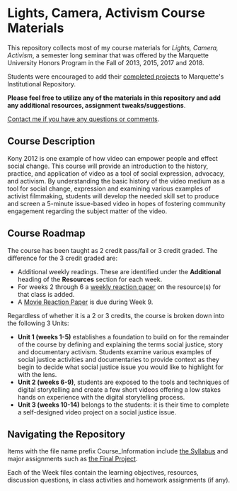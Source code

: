 # Lights, Camera, Activism Course Materials

This repository collects most of my course materials for *Lights, Camera, Activism*, a semester long seminar that was offered by the Marquette University Honors Program in the Fall of 2013, 2015, 2017 and 2018.

Students were encouraged to add their [completed projects](https://epublications.marquette.edu/honors_2953lca/) to Marquette's Institutional Repository. 

**Please feel free to utilize any of the materials in this repository and add any additional resources, assignment tweaks/suggestions**.

[Contact me if you have any questions or comments](mailto:eric.kowalik@marquette.edu). 

## Course Description

Kony 2012 is one example of how video can empower people and effect social change. This course will provide an introduction to the history, practice, and application of video as a tool of social expression, advocacy, and activism. By understanding the basic history of the video medium as a tool for social change, expression and examining various examples of activist filmmaking, students will develop the needed skill set to produce and screen a 5-minute issue-based video in hopes of fostering community engagement regarding the subject matter of the video. 

## Course Roadmap

The course has been taught as 2 credit pass/fail or 3 credit graded. The difference for the 3 credit graded are:

- Additional weekly readings. These are identified under the **Additional** heading of the **Resources** section for each week. 
- For weeks 2 through 6 a [weekly reaction paper](https://github.com/kowalike/lights-camera-activism/blob/master/Course_Information_03_Reading_Reaction_Paper.md) on the resource(s) for that class is added.
- A [Movie Reaction Paper](https://github.com/kowalike/lights-camera-activism/blob/master/Course_Information_04_Movie_Reaction_Paper.md) is due during Week 9.

Regardless of whether it is a 2 or 3 credits, the course is broken down into the following 3 Units:

  - **Unit 1 (weeks 1-5)** establishes a foundation to build on for the remainder of the course by defining and explaining the terms social justice, story and documentary activism. Students examine various examples of social justice activities and documentaries to provide context as they begin to decide what social justice issue you would like to highlight for with the lens.
- **Unit 2 (weeks 6-9)**, students are exposed to the tools and techniques of digital storytelling and create a few short videos offering a low stakes hands on experience with the digital storytelling process.
- **Unit 3 (weeks 10-14)** belongs to the students: it is their time to complete a self-designed video project on a social justice issue.  

## Navigating the Repository

Items with the file name prefix Course_Information include [the Syllabus](https://github.com/kowalike/lights-camera-activism/blob/master/Course_Information_01_Syllbaus.md) and major assignments such as [the Final Project](https://github.com/kowalike/lights-camera-activism/blob/master/Course_Information_02_Final_Project_Instructions.md). 

Each of the Week files contain the learning objectives, resources, discussion questions, in class activities and homework assignments (if any).
